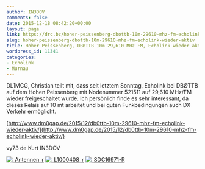 ```yaml
---
author: IN3DOV
comments: false
date: 2015-12-18 08:42:20+00:00
layout: page
link: https://drc.bz/hoher-peissenberg-dbottb-10m-29610-mhz-fm-echolink-wieder-aktiv/
slug: hoher-peissenberg-dbottb-10m-29610-mhz-fm-echolink-wieder-aktiv
title: Hoher Peissenberg, DBØTTB 10m 29,610 MHz FM, Echolink wieder aktiv
wordpress_id: 11341
categories:
- Echolink
- Murnau
---
```


DL1MCG, Christian teilt mit, dass seit letztem Sonntag, Echolink bei DBØTTB auf dem Hohen Peissenberg mit Nodenummer 521511 auf 29,610 MHz/FM wieder freigeschaltet wurde. Ich persönlich finde es sehr interessant, da dieses Relais auf 10 mt arbeitet und bei guten Funkbedingungen auch DX Verkehr ermöglicht.


[http://www.dm0gap.de/2015/12/db0ttb-10m-29610-mhz-fm-echolink-wieder-aktiv/](http://www.dm0gap.de/2015/12/db0ttb-10m-29610-mhz-fm-echolink-wieder-aktiv/)

vy73 de Kurt IN3DOV

[![_Antennen_r](https://drc.bz/wp-content/uploads/2015/12/Antennen_r.jpg)](https://drc.bz/wp-content/uploads/2015/12/Antennen_r.jpg) [![_L1000408_r](https://drc.bz/wp-content/uploads/2015/12/L1000408_r.jpg)](https://drc.bz/wp-content/uploads/2015/12/L1000408_r.jpg) [![_SDC16971-R](https://drc.bz/wp-content/uploads/2015/12/SDC16971-R-1024x576.jpg)](https://drc.bz/wp-content/uploads/2015/12/SDC16971-R.jpg)


